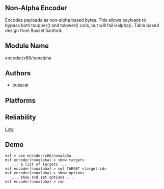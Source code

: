 ## Non-Alpha Encoder

Encodes payloads as non-alpha based bytes. This allows 
payloads to bypass both toupper() and tolower() calls, but 
will fail isalpha(). Table based design from Russel Sanford.


## Module Name
encoder/x86/nonalpha

## Authors
* pusscat





## Platforms


## Reliability
[Low](https://github.com/rapid7/metasploit-framework/wiki/Exploit-Ranking)

## Demo

```
msf > use encoder/x86/nonalpha
msf encoder(nonalpha) > show targets
   ... a list of targets ...
msf encoder(nonalpha) > set TARGET <target-id>
msf encoder(nonalpha) > show options
   ... show and set options ...
msf encoder(nonalpha) > run
```
    
    